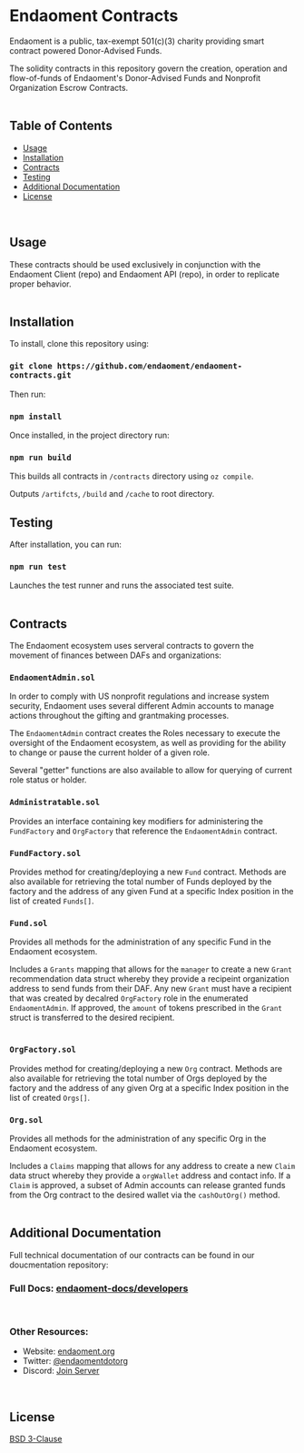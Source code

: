 # Endaoment Contracts
Endaoment is a public, tax-exempt 501(c)(3) charity providing smart contract powered Donor-Advised Funds. <br />

The solidity contracts in this repository govern the creation, operation and flow-of-funds of Endaoment's Donor-Advised Funds and Nonprofit Organization Escrow Contracts. 
<br />
<br />

## Table of Contents
- [Usage](#usage)
- [Installation](#installation)
- [Contracts](#contracts)
- [Testing](#testing)
- [Additional Documentation](#additional_documentation)
- [License](#license)
<br />

## Usage
These contracts should be used exclusively in conjunction with the Endaoment Client (repo) and Endaoment API (repo), in order to replicate proper behavior.  
<br />

## Installation
To install, clone this repository using: 

### `git clone https://github.com/endaoment/endaoment-contracts.git`

Then run: 

### `npm install` 

Once installed, in the project directory run:

### `npm run build`

This builds all contracts in `/contracts` directory using `oz compile`.<br/>

Outputs `/artifcts`, `/build` and `/cache` to root directory.
<br />

## Testing
After installation, you can run: 

### `npm run test`

Launches the test runner and runs the associated test suite.
<br />
<br />

## Contracts
The Endaoment ecosystem uses serveral contracts to govern the movement of finances between DAFs and organizations:

### `EndaomentAdmin.sol`
In order to comply with US nonprofit regulations and increase system security, Endaoment uses several different Admin accounts to manage actions throughout the gifting and grantmaking processes. <br />

The `EndaomentAdmin` contract creates the Roles necessary to execute the oversight of the Endaoment ecosystem, as well as providing for the ability to change or pause the current holder of a given role.  <br />

Several "getter" functions are also available to allow for querying of current role status or holder. 
<br />

### `Administratable.sol`
Provides an interface containing key modifiers for administering the `FundFactory` and `OrgFactory` that reference the `EndaomentAdmin` contract. 
<br />

### `FundFactory.sol`
Provides method for creating/deploying a new `Fund` contract. Methods are also available for retrieving the total number of Funds deployed by the factory and the address of any given Fund at a specific Index position in the list of created `Funds[]`. 
<br />

### `Fund.sol`
Provides all methods for the administration of any specific Fund in the Endaoment ecosystem. <br />

Includes a `Grants` mapping that allows for the `manager` to create a new `Grant` recommendation data struct whereby they provide a recipeint organization address to send funds from their DAF. Any new `Grant` must have a recipient that was created by decalred `OrgFactory` role in the enumerated `EndaomentAdmin`. If approved, the `amount` of tokens prescribed in the `Grant` struct is transferred to the desired recipient.  
<br />

### `OrgFactory.sol`
Provides method for creating/deploying a new `Org` contract. Methods are also available for retrieving the total number of Orgs deployed by the factory and the address of any given Org at a specific Index position in the list of created `Orgs[]`. 
<br />

### `Org.sol`
Provides all methods for the administration of any specific Org in the Endaoment ecosystem. 
<br />

Includes a `Claims` mapping that allows for any address to create a new `Claim` data struct whereby they provide a `orgWallet` address and contact info. If a `Claim` is approved, a subset of Admin accounts can release granted funds from the Org contract to the desired wallet via the `cashOutOrg()` method.
<br />
<br />

## Additional Documentation
Full technical documentation of our contracts can be found in our doucmentation repository: 

### Full Docs: [endaoment-docs/developers](https://github.com/endaoment/endaoment-docs/developers)
<br />

### Other Resources:
- Website: [endaoment.org](https://endaoment.org)
- Twitter: [@endaomentdotorg](https://twitter.com/endaomentdotorg)
- Discord: [Join Server](https://discord.gg/9xZCgca)
<br />

## License
[BSD 3-Clause](LICENSE)
